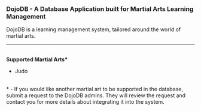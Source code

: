 <html>
  <body>
    <h3>DojoDB - A Database Application built for Martial Arts Learning Management</h3>
    <p>
      DojoDB is a learning management system, tailored around the world of martial arts.
    </p>
    <hr />
    <br />
    <b>Supported Martial Arts*</b>
    <ul>
      <li>Judo</li>
    </ul>
    <br />
    <div>
      * - If you would like another martial art to be supported in the database, submit a request to the DojoDB admins. They will review the request and contact you for more details about integrating it into the system.
    </div>
  </body>
</html>
